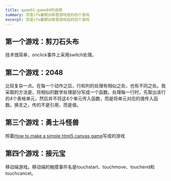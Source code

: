 ```yaml
---
title: game01-game04的说明
summary: 百度ife暑期训练营游戏班的四个游戏
excerpt: 百度ife暑期训练营游戏班的四个游戏
---
```


## 第一个游戏：剪刀石头布
技术很简单，onclick事件上采用switch处理。

## 第二个游戏：2048
比较复杂一点。在每一个动作之后，行和列的处理有相似之处，也有不同之处。我采取的方法是，将相似的数学处理部分写成一个函数。处理每一行时，先取出该行的4个表格单元，然后并不将这4个单元传入函数，而是将单元对应的值传入函数。换言之，传的不是引用，而是值。

## 第三个游戏：勇士斗怪兽
照着[How to make a simple html5 canvas game](http://www.lostdecadegames.com/how-to-make-a-simple-html5-canvas-game/)写成的游戏

## 第四个游戏：接元宝
移动端游戏。移动端的触摸事件名是touchstart、touchmove、touchend和touchcancel。

